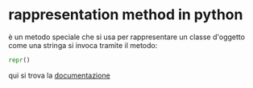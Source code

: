 # rappresentation method in python 
è un metodo speciale che si usa per rappresentare un classe d'oggetto come una stringa si invoca tramite il metodo: 
```python 
repr()

```

qui si trova la [documentazione](https://docs.python.org/3/reference/datamodel.html#object.__repr__)
